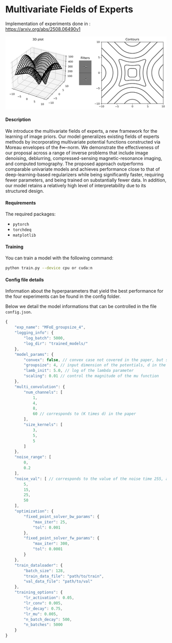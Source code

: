 # Multivariate Fields of Experts
Implementation of experiments done in : https://arxiv.org/abs/2508.06490v1

![alt text](https://github.com/StanislasDucotterd/MFoE/blob/main/potential.png?raw=true)

#### Description
We introduce the multivariate fields of experts, a new framework for the learning of image priors. Our model generalizes existing fields of experts methods by incorporating multivariate potential functions constructed via Moreau envelopes of the ℓ∞-norm. We demonstrate the effectiveness of our proposal across a range of inverse problems that include image denoising, deblurring, compressed-sensing magnetic-resonance imaging, and computed tomography. The proposed approach outperforms comparable univariate models and achieves performance close to that of deep-learning-based  regularizers while being significantly faster, requiring fewer parameters, and being trained on substantially fewer data. In addition, our model retains a relatively high level of interpretability due to its structured design. 

#### Requirements
The required packages:
- `pytorch`
- `torchdeq`
- `matplotlib`

#### Training

You can train a model with the following command:

```bash
python train.py --device cpu or cuda:n
```

#### Config file details️

Information about the hyperparameters that yield the best performance for the four experiments can be found in the config folder. 

Below we detail the model informations that can be controlled in the file `config.json`.

```javascript
{
    "exp_name": "MFoE_groupsize_4",
    "logging_info": {
        "log_batch": 5000,
        "log_dir": "trained_models/" 
    },
    "model_params": {
        "convex": false, // convex case not covered in the paper, but still available
        "groupsize": 4, // input dimension of the potentials, d in the paper
        "lamb_init": 5.0, // log of the lambda parameter
        "scaling": 0.01 // control the magnitude of the mu function
    },
    "multi_convolution": { 
        "num_channels": [
            1,
            4,
            8,
            60 // corresponds to (K times d) in the paper
        ],
        "size_kernels": [
            3,
            5,
            5
        ]
    },
    "noise_range": [
        0,
        0.2
    ],
    "noise_val": [ // corresponds to the value of the noise time 255, as often reported
        5,
        15,
        25,
        50
    ],
    "optimization": {
        "fixed_point_solver_bw_params": {
            "max_iter": 25,
            "tol": 0.001
        },
        "fixed_point_solver_fw_params": {
            "max_iter": 300,
            "tol": 0.0001
        }
    },
    "train_dataloader": {
        "batch_size": 128,
        "train_data_file": "path/to/train",
        "val_data_file": "path/to/val"
    },
    "training_options": {
        "lr_activation": 0.05,
        "lr_conv": 0.005,
        "lr_decay": 0.75,
        "lr_mu": 0.005,
        "n_batch_decay": 500,
        "n_batches": 5000
    }
}
```
